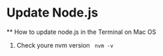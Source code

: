 # Update Node.js 

** How to update node.js in the Terminal on Mac OS
1. Check youre nvm version
``` nvm -v```
